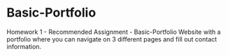 # Basic-Portfolio
Homework 1 - Recommended Assignment - Basic-Portfolio
Website with a portfolio where you can navigate on 3 different pages and fill out contact information.

